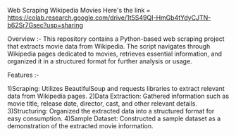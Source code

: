 Web Scraping Wikipedia Movies
Here's the link = https://colab.research.google.com/drive/1t5S49QI-HmGb4tYdyCJTN-b62Sr7Gsec?usp=sharing

Overview :-
This repository contains a Python-based web scraping project that extracts movie data from Wikipedia. The script navigates through Wikipedia pages dedicated to movies, retrieves essential information, and organized it in a structured format for further analysis or usage.

Features :-

1)Scraping: Utilizes BeautifulSoup and requests libraries to extract relevant data from Wikipedia pages.
2)Data Extraction: Gathered information such as movie title, release date, director, cast, and other relevant details.
3)Structuring: Organized the extracted data into a structured format for easy consumption.
4)Sample Dataset: Constructed a sample dataset as a demonstration of the extracted movie information.
